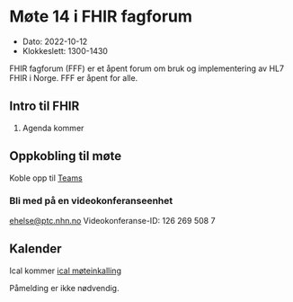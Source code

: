 # Møte 14 i FHIR fagforum

* Dato: 2022-10-12
* Klokkeslett: 1300-1430

FHIR fagforum (FFF) er et åpent forum om bruk og implementering av HL7 FHIR i Norge. FFF er åpent for alle.

## Intro til FHIR

1. Agenda kommer

## Oppkobling til møte

Koble opp til [Teams](https://teams.microsoft.com/l/meetup-join/19%3ameeting_OTVmYWJkMzYtZTQzMy00YzgzLWI0YjUtMjJmNDVhNjlhZDdj%40thread.v2/0?context=%7b%22Tid%22%3a%221f8fc8cc-99b4-410a-95fa-286dd143b04d%22%2c%22Oid%22%3a%22a216d89f-4166-4e08-9907-183e70a2a420%22%7d)

### Bli med på en videokonferanseenhet

ehelse@ptc.nhn.no
Videokonferanse-ID: 126 269 508 7

## Kalender

Ical kommer
[ical møteinkalling](ical/FHIR%20fagforum%20%2314.ics)

Påmelding er ikke nødvendig.
